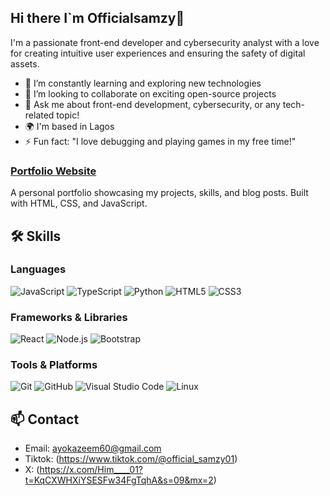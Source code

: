 ## Hi there I`m Officialsamzy👋
 I'm a passionate front-end developer and cybersecurity analyst with a love for creating intuitive user experiences and ensuring the safety of digital assets.


- 🌱 I’m constantly learning and exploring new technologies
- 👯 I’m looking to collaborate on exciting open-source projects
- 💬 Ask me about front-end development, cybersecurity, or any tech-related topic!
- 🌍  I'm based in Lagos
- ⚡ Fun fact: "I love debugging and playing games in my free time!"

  
### [Portfolio Website](https://code-with-samzy.netlify.app/)
A personal portfolio showcasing my projects, skills, and blog posts. Built with HTML, CSS, and JavaScript.

## 🛠 Skills

### Languages
![JavaScript](https://img.shields.io/badge/JavaScript-ES6+-yellow)
![TypeScript](https://img.shields.io/badge/TypeScript-007ACC?logo=typescript&logoColor=white)
![Python](https://img.shields.io/badge/Python-3.x-blue)
![HTML5](https://img.shields.io/badge/HTML5-E34F26?logo=html5&logoColor=white)
![CSS3](https://img.shields.io/badge/CSS3-1572B6?logo=css3&logoColor=white)

### Frameworks & Libraries
![React](https://img.shields.io/badge/React-20232A?logo=react&logoColor=61DAFB)
![Node.js](https://img.shields.io/badge/Node.js-339933?logo=node.js&logoColor=white)
![Bootstrap](https://img.shields.io/badge/Bootstrap-563D7C?logo=bootstrap&logoColor=white)

### Tools & Platforms
![Git](https://img.shields.io/badge/Git-F05032?logo=git&logoColor=white)
![GitHub](https://img.shields.io/badge/GitHub-181717?logo=github&logoColor=white)
![Visual Studio Code](https://img.shields.io/badge/VS%20Code-007ACC?logo=visual-studio-code&logoColor=white)
![Linux](https://img.shields.io/badge/Linux-FCC624?logo=linux&logoColor=black)


## 📫 Contact

- Email: ayokazeem60@gmail.com
- Tiktok: (https://www.tiktok.com/@official_samzy01)
- X: (https://x.com/Him____01?t=KqCXWHXiYSESFw34FgTqhA&s=09&mx=2)
